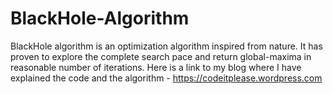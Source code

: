 # BlackHole-Algorithm
BlackHole algorithm is an optimization algorithm inspired from nature. It has proven to explore the complete search pace and return global-maxima in reasonable number of iterations. Here is a link to my blog where I have explained the code and the algorithm - https://codeitplease.wordpress.com
